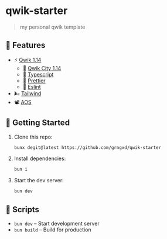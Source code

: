 # qwik-starter

> my personal qwik template

## 🥳 Features

- ⚡ [Qwik 1.14](https://qwik.dev/)
  - 🧩 [Qwik City 1.14](https://qwik.dev/)
  - 💙 [Typescript](https://typescriptlang.org)
  - 💅 [Prettier](https://prettier.io/)
  - 🧹 [Eslint](https://eslint.org/)
- 🌬 [Tailwind](https://tailwindcss.com)
- 📽 [AOS](https://michalsnik.github.io/aos/)

## 🚀 Getting Started

1. Clone this repo:

    ```bash
    bunx degit@latest https://github.com/grngxd/qwik-starter
    ```

2. Install dependencies:

    ```bash
   bun i
    ```

3. Start the dev server:

    ```bash
    bun dev
    ```

## 📜 Scripts

- `bun dev` – Start development server
- `bun build` – Build for production
